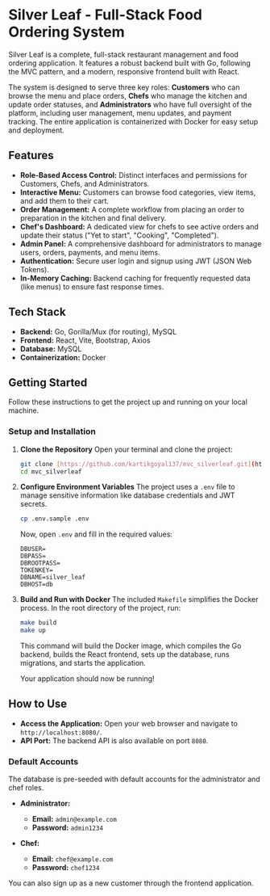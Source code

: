 # Silver Leaf - Full-Stack Food Ordering System

Silver Leaf is a complete, full-stack restaurant management and food ordering application. It features a robust backend built with Go, following the MVC pattern, and a modern, responsive frontend built with React.

The system is designed to serve three key roles: **Customers** who can browse the menu and place orders, **Chefs** who manage the kitchen and update order statuses, and **Administrators** who have full oversight of the platform, including user management, menu updates, and payment tracking. The entire application is containerized with Docker for easy setup and deployment.

## Features

-   **Role-Based Access Control:** Distinct interfaces and permissions for Customers, Chefs, and Administrators.
-   **Interactive Menu:** Customers can browse food categories, view items, and add them to their cart.
-   **Order Management:** A complete workflow from placing an order to preparation in the kitchen and final delivery.
-   **Chef's Dashboard:** A dedicated view for chefs to see active orders and update their status ("Yet to start", "Cooking", "Completed").
-   **Admin Panel:** A comprehensive dashboard for administrators to manage users, orders, payments, and menu items.
-   **Authentication:** Secure user login and signup using JWT (JSON Web Tokens).
-   **In-Memory Caching:** Backend caching for frequently requested data (like menus) to ensure fast response times.

## Tech Stack

-   **Backend:** Go, Gorilla/Mux (for routing), MySQL
-   **Frontend:** React, Vite, Bootstrap, Axios
-   **Database:** MySQL
-   **Containerization:** Docker

## Getting Started

Follow these instructions to get the project up and running on your local machine.

### Setup and Installation

1.  **Clone the Repository**
    Open your terminal and clone the project:
    ```bash
    git clone [https://github.com/kartikgoyal137/mvc_silverleaf.git](https://github.com/kartikgoyal137/mvc_silverleaf.git)
    cd mvc_silverleaf
    ```

2.  **Configure Environment Variables**
    The project uses a `.env` file to manage sensitive information like database credentials and JWT secrets. 

    ```bash
    cp .env.sample .env
    ```

    Now, open `.env` and fill in the required values:
    ```env
    DBUSER=
    DBPASS=
    DBROOTPASS=
    TOKENKEY=
    DBNAME=silver_leaf
    DBHOST=db
    ```

3.  **Build and Run with Docker**
    The included `Makefile` simplifies the Docker process. In the root directory of the project, run:
    ```bash
    make build
    make up
    ```
    This command will build the Docker image, which compiles the Go backend, builds the React frontend, sets up the database, runs migrations, and starts the application.

    Your application should now be running!

## How to Use

-   **Access the Application:** Open your web browser and navigate to `http://localhost:8080/`.
-   **API Port:** The backend API is also available on port `8080`.

### Default Accounts

The database is pre-seeded with default accounts for the administrator and chef roles.

-   **Administrator:**
    -   **Email:** `admin@example.com`
    -   **Password:** `admin1234`

-   **Chef:**
    -   **Email:** `chef@example.com`
    -   **Password:** `chef1234`

You can also sign up as a new customer through the frontend application.
